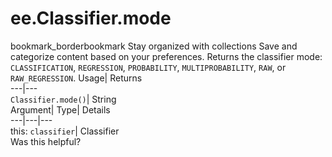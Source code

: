  
#  ee.Classifier.mode 
bookmark_borderbookmark Stay organized with collections  Save and categorize content based on your preferences.
Returns the classifier mode: `CLASSIFICATION`, `REGRESSION`, `PROBABILITY`, `MULTIPROBABILITY`, `RAW`, or `RAW_REGRESSION`. 
Usage| Returns  
---|---  
`Classifier.mode()`| String  
Argument| Type| Details  
---|---|---  
this: `classifier`| Classifier  
Was this helpful?
